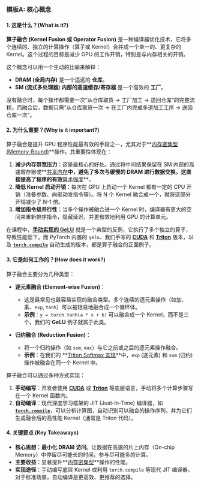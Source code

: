 ### 模板A: 核心概念

#### 1. 这是什么？(What is it?)
**算子融合 (Kernel Fusion 或 Operator Fusion)** 是一种编译器优化技术，它将多个连续的、独立的计算操作（算子或 Kernel）合并成一个单一的、更复杂的 Kernel。这个过程的目标是减少 GPU 的工作开销，特别是与内存相关的开销。

这个概念可以用一个生动的比喻来解释：
*   **DRAM (全局内存)** 是一个遥远的 **仓库**。
*   **SM (流式多处理器) 内部的高速缓存/寄存器** 是一个高效的 **工厂**。

没有融合时，每个操作都需要一次“从仓库取货 -> 工厂加工 -> 送回仓库”的完整流程。而融合后，数据只需“从仓库取货一次 -> 在工厂内完成多道加工工序 -> 送回仓库一次”。

#### 2. 为什么重要？(Why is it important?)
算子融合是提升 GPU 程序性能最有效的手段之一，尤其对于**[内存密集型 (Memory-Bound)](./Lecture6-Memory-vs-Compute-Bound.md)**操作。其重要性体现在：

1.  **减少内存带宽压力**：这是最核心的好处。通过将中间结果保留在 SM 内部的高速寄存器或**[共享内存](./Lecture6-Shared-Memory.md)**中，避免了多次与缓慢的 DRAM 进行数据交换。这直接提高了程序的有效**[算术强度](./Lecture6-Arithmetic-Intensity.md)**。
2.  **降低 Kernel 启动开销**：每次在 GPU 上启动一个 Kernel 都有一定的 CPU 开销（准备参数、向驱动发指令等）。将 N 个 Kernel 融合成一个，就将这部分开销减少了 N-1 倍。
3.  **增加指令级并行性**：当多个操作被融合进一个 Kernel 时，编译器有更大的空间来重新排序指令，隐藏延迟，并更有效地利用 GPU 的计算单元。

在课程中，**[手动实现的 GeLU](./Lecture6-Code-manual_gelu.md)** 就是一个典型的反例，它执行了多个独立的算子，导致性能低下。而 PyTorch 内置的 `gelu`、我们手写的 **[CUDA](./Lecture6-Code-create_cuda_gelu.md)** 和 **[Triton](./Lecture6-Code-triton_gelu.md)** 版本，以及 **[`torch.compile`](./Lecture6-torch.compile.md)** 自动生成的版本，都是算子融合的正面例子。

#### 3. 它是如何工作的？(How does it work?)
算子融合主要分为几种类型：

*   **逐元素融合 (Element-wise Fusion)**：
    *   这是最常见也最容易实现的融合类型。多个连续的逐元素操作（如加、乘、`exp`, `tanh`）可以被轻易地融合成一个循环体。
    *   **示例**：`y = torch.tanh(a * x + b)` 可以融合成一个 Kernel，而不是三个。我们的 **GeLU** 例子就属于此类。

*   **归约融合 (Reduction Fusion)**：
    *   将一个归约操作（如 `sum`, `max`）与它之前或之后的逐元素操作融合。
    *   **示例**：在我们的 **[Triton Softmax 实现](./Lecture6-Code-triton_softmax.md)**中，`exp` (逐元素) 和 `sum` (归约) 操作被融合在同一个 Kernel 中。

算子融合可以通过多种方式实现：
1.  **手动编写**：开发者使用 **[CUDA](./Lecture6-CUDA.md)** 或 **[Triton](./Lecture6-Triton.md)** 等底层语言，手动将多个计算步骤写在一个 Kernel 函数内。
2.  **自动编译**：现代深度学习框架的 JIT (Just-In-Time) 编译器，如 **[`torch.compile`](./Lecture6-torch.compile.md)**，可以分析计算图，自动识别可以融合的操作序列，并为它们生成融合后的高性能 Kernel（通常是 Triton 代码）。

#### 4. 关键要点 (Key Takeaways)
*   **核心思想**：**最小化 DRAM 访问**。让数据在高速的片上内存（On-chip Memory）中停留尽可能长的时间，参与尽可能多的计算。
*   **主要收益**：显著提升**[内存密集型](./Lecture6-Memory-vs-Compute-Bound.md)**操作的性能。
*   **实现途径**：手动编写底层 Kernel 或利用 `torch.compile` 等现代 JIT 编译器。对于标准场景，自动编译是更高效、更推荐的选择。
